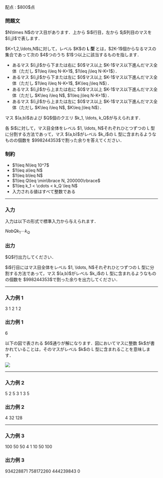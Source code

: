 
<div>

<span>

<span>

<p>
配点 : $800$点
</p>

<div>

<section>

### **問題文**

<p>
$N\times N$のマス目があります．上から $i$行目，左から $j$列目のマスを $(i,j)$で表します．
</p>

<p>
$K=1,2,\ldots,N$に対して，レベル $K$の
<strong>
L 型
</strong>
とは，$2K-1$個からなるマスの集合であって次の $4$つのうち $1$つ以上に該当するものを指します．
</p>

<ul>

<li>
あるマス $(i,j)$から下または右に $0$マス以上 $K-1$マス以下進んだマス全体（ただし $1\leq i\leq N-K+1$, $1\leq j\leq N-K+1$）．
</li>

<li>
あるマス $(i,j)$から下または左に $0$マス以上 $K-1$マス以下進んだマス全体（ただし $1\leq i\leq N-K+1$, $K\leq j\leq N$）．
</li>

<li>
あるマス $(i,j)$から上または右に $0$マス以上 $K-1$マス以下進んだマス全体（ただし $K\leq i\leq N$, $1\leq j\leq N-K+1$）．
</li>

<li>
あるマス $(i,j)$から上または左に $0$マス以上 $K-1$マス以下進んだマス全体（ただし $K\leq i\leq N$, $K\leq j\leq N$）．
</li>

</ul>

<p>
マス $(a,b)$および $Q$個のクエリ $k_1, \ldots, k_Q$が与えられます．
</p>

<p>
各 $i$に対して，マス目全体をレベル $1, \ldots, N$それぞれひとつずつの L 型に分割する方法であって，マス $(a,b)$がレベル $k_i$の L 型に含まれるようなものの個数を $998244353$で割った余りを答えてください．
</p>

</section>

</div>

<div>

<section>

### **制約**

<ul>

<li>
$1\leq N\leq 10^7$
</li>

<li>
$1\leq a\leq N$
</li>

<li>
$1\leq b\leq N$
</li>

<li>
$1\leq Q\leq \min\lbrace N, 200000\rbrace$
</li>

<li>
$1\leq k_1 < \cdots < k_Q \leq N$
</li>

<li>
入力される値はすべて整数である
</li>

</ul>

</section>

</div>

---

<div>

<div>

<section>

### **入力**

<p>
入力は以下の形式で標準入力から与えられます．
</p>

<div>

$N$$a$$b$$Q$$k_1$$\cdots$$k_Q$
</div>

</section>

</div>

<div>

<section>

### **出力**

<p>
$Q$行出力してください．
</p>

<p>
$i$行目にはマス目全体をレベル $1, \ldots, N$それぞれひとつずつの L 型に分割する方法であって，マス $(a,b)$がレベル $k_i$の L 型に含まれるようなものの個数を $998244353$で割った余りを出力してください．
</p>

</section>

</div>

</div>

---

<div>

<section>

### **入力例 1**

<div>

3 1 2
1
2

</div>

</section>

</div>

<div>

<section>

### **出力例 1**

<div>

6

</div>

<p>
以下の図で表される $6$通りが解になります．図においてマスに整数 $k$が書かれていることは，そのマスがレベル $k$の L 型に含まれることを意味します．
</p>

<p>

<img src="https://img.atcoder.jp/arc190/d853bd693f0d3848c725803512dc382a.png">

</img>

</p>

</section>

</div>

---

<div>

<section>

### **入力例 2**

<div>

5 2 5
3
1 3 5

</div>

</section>

</div>

<div>

<section>

### **出力例 2**

<div>

4
32
128

</div>

</section>

</div>

---

<div>

<section>

### **入力例 3**

<div>

100 50 50
4
1 10 50 100

</div>

</section>

</div>

<div>

<section>

### **出力例 3**

<div>

934228871
758172260
444239843
0

</div>

</section>

</div>

</span>

</span>

</div>
